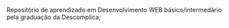 Repositório de aprendizado em Desenvolvimento WEB básico/intermedário pela graduação da Descomplica;
